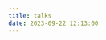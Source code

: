 ```yaml
---
title: talks
date: 2023-09-22 12:13:00
---
```

<div id="qexot"></div>
<script src="https://cdn.jsdelivr.net/npm/qexo-static@1.6.0/hexo/talks.js"></script>
<link rel="stylesheet" href="https://cdn.jsdelivr.net/npm/qexo-static@1.6.0/hexo/talks.css">
<script>showQexoTalks("qexot", "https://editor.hehouhui.cn", 5)</script>
